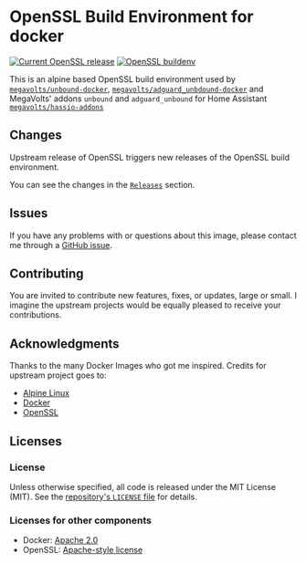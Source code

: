 OpenSSL Build Environment for docker
====================================

[![Current OpenSSL release](https://img.shields.io/github/v/tag/openssl/openssl?label=Current%20OpenSSL%20release&style=for-the-badge)](https://github.com/openssl/openssl/tags) 
[![OpenSSL buildenv](https://img.shields.io/github/v/release/megavolts/openssl-dockerbuildenv?include_prereleases&label=megavolts/openssl-docerbuildenv%20release&style=for-the-badge)](https://github.com/megavolts/openssl-dockerbuildenv/releases)

This is an alpine based OpenSSL build environment used by [`megavolts/unbound-docker`](https://github.com/megavolts/unbound-docker/), [`megavolts/adguard_unbdound-docker`](https://github.com/megavolts/adguard_unbound-docker/) and MegaVolts' addons `unbound` and `adguard_unbound` for Home Assistant [`megavolts/hassio-addons`](https://github.com.com/megavolts/hassio-addons)

## Changes
Upstream release of OpenSSL triggers new releases of the OpenSSL build environment.

You can see the changes in the [`Releases`](https://github.com/megavolts/openssl-dockerbuildenv/RELEASES.md) section.

## Issues

If you have any problems with or questions about this image, please contact me
through a [GitHub issue](https://github.com/megavolts/openssl-dockerbuildenv/issues).

## Contributing

You are invited to contribute new features, fixes, or updates, large or small. I
imagine the upstream projects would be equally pleased to receive your
contributions.

## Acknowledgments

Thanks to the many Docker Images who got me inspired. Credits for upstream project goes to:

- [Alpine Linux](https://www.alpinelinux.org/)
- [Docker](https://www.docker.com/)
- [OpenSSL](https://www.openssl.org/)

## Licenses

### License

Unless otherwise specified, all code is released under the MIT License (MIT).
See the [repository's `LICENSE`
file](https://github.com/megavolts/openssl-dockerbuildenv/blob/master/LICENSE) for
details.

### Licenses for other components

- Docker: [Apache 2.0](https://github.com/docker/docker/blob/master/LICENSE)
- OpenSSL: [Apache-style license](https://www.openssl.org/source/license.html)
